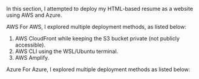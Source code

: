 In this section, I attempted to deploy my HTML-based resume as a website using AWS and Azure.

AWS
For AWS, I explored multiple deployment methods, as listed below:
1. AWS CloudFront while keeping the S3 bucket private (not publicly accessible).
2. AWS CLI using the WSL/Ubuntu terminal.
3. AWS Amplify.

Azure
For Azure, I explored multiple deployment methods as listed below:
